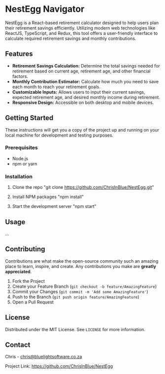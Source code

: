 # NestEgg Navigator

NestEgg is a React-based retirement calculator designed to help users plan their retirement savings efficiently. Utilizing modern web technologies like ReactJS, TypeScript, and Redux, this tool offers a user-friendly interface to calculate required retirement savings and monthly contributions.

## Features

- **Retirement Savings Calculation:** Determine the total savings needed for retirement based on current age, retirement age, and other financial factors.
- **Monthly Contribution Estimator:** Calculate how much you need to save each month to reach your retirement goals.
- **Customizable Inputs:** Allows users to input their current savings, expected retirement age, and desired monthly income during retirement.
- **Responsive Design:** Accessible on both desktop and mobile devices.

## Getting Started

These instructions will get you a copy of the project up and running on your local machine for development and testing purposes.

### Prerequisites

- Node.js
- npm or yarn

### Installation

1. Clone the repo
"git clone https://github.com/ChrisInBlue/NestEgg.git"

2. Install NPM packages
"npm install"

3. Start the development server
"npm start"

## Usage

...

## Contributing

Contributions are what make the open-source community such an amazing place to learn, inspire, and create. Any contributions you make are **greatly appreciated**.

1. Fork the Project
2. Create your Feature Branch (`git checkout -b feature/AmazingFeature`)
3. Commit your Changes (`git commit -m 'Add some AmazingFeature'`)
4. Push to the Branch (`git push origin feature/AmazingFeature`)
5. Open a Pull Request

## License

Distributed under the MIT License. See `LICENSE` for more information.

## Contact

Chris - chris@bluelightsoftware.co.za

Project Link: https://github.com/ChrisInBlue/NestEgg
